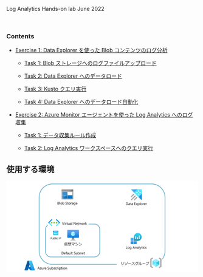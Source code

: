 Log Analytics Hands-on lab
June 2022

<br />

### **Contents**

- [Exercise 1: Data Explorer を使った Blob コンテンツのログ分析](#exercise-1-data-explorer-を使った-blob-コンテンツのログ分析)

  - [Task 1: Blob ストレージへのログファイルアップロード](#xxx)

  - [Task 2: Data Explorer へのデータロード](#xxx)

  - [Task 3: Kusto クエリ実行](#xxx)

  - [Task 4: Data Explorer へのデータロード自動化](#xxx)

- [Exercise 2: Azure Monitor エージェントを使った Log Analytics へのログ収集](#xxx)

  - [Task 1: データ収集ルール作成](#xxx)

  - [Task 2: Log Analytics ワークスペースへのクエリ実行](#xxx)

## 使用する環境

<img src="images/Azure-resources.png" />

<br />